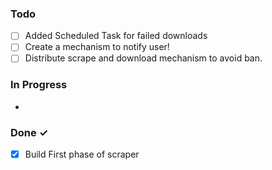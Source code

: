 ### Todo

- [ ] Added Scheduled Task for failed downloads
- [ ] Create a mechanism to notify user!
- [ ] Distribute scrape and download mechanism to avoid ban.

### In Progress

-

### Done ✓

- [x] Build First phase of scraper